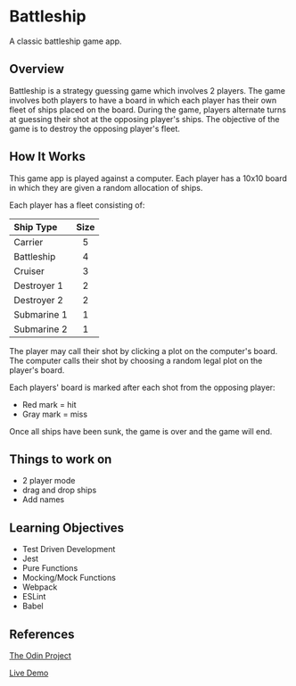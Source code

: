 # Battleship
A classic battleship game app.

## Overview
Battleship is a strategy guessing game which involves 2 players. The game involves both players to have a board in which each player has their own fleet of ships placed on the board. During the game, players alternate turns at guessing their shot at the opposing player's ships. The objective of the game is to destroy the opposing player's fleet.

## How It Works
This game app is played against a computer. Each player has a 10x10 board in which they are given a random allocation of ships.

Each player has a fleet consisting of:

|  Ship Type  | Size  |
|:------------|:-----:|
| Carrier     |   5   |
| Battleship  |   4   |
| Cruiser     |   3   |
| Destroyer 1 |   2   |
| Destroyer 2 |   2   |
| Submarine 1 |   1   |
| Submarine 2 |   1   |

The player may call their shot by clicking a plot on the computer's board. The computer calls their shot by choosing a random legal plot on the player's board. 

Each players' board is marked after each shot from the opposing player:
  - Red mark = hit
  - Gray mark = miss

Once all ships have been sunk, the game is over and the game will end.

## Things to work on
- 2 player mode
- drag and drop ships
- Add names

## Learning Objectives
- Test Driven Development
- Jest 
- Pure Functions
- Mocking/Mock Functions
- Webpack
- ESLint
- Babel

## References
[The Odin Project](https://www.theodinproject.com/paths/full-stack-javascript/courses/javascript/lessons/battleship)

[Live Demo](https://prosperitty.github.io/Battleship/)

